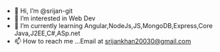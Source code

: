 - 👋 Hi, I’m @srijan-git
- 👀 I’m interested in Web Dev 
- 🌱 I’m currently learning Angular,NodeJs,JS,MongoDB,Express,Core Java,J2EE,C#,ASp.net
- 📫 How to reach me ...Email at srijankhan20030@gmail.com


<!---
srijan-git/srijan-git is a ✨ special ✨ repository because its `README.md` (this file) appears on your GitHub profile.
You can click the Preview link to take a look at your changes.
--->
